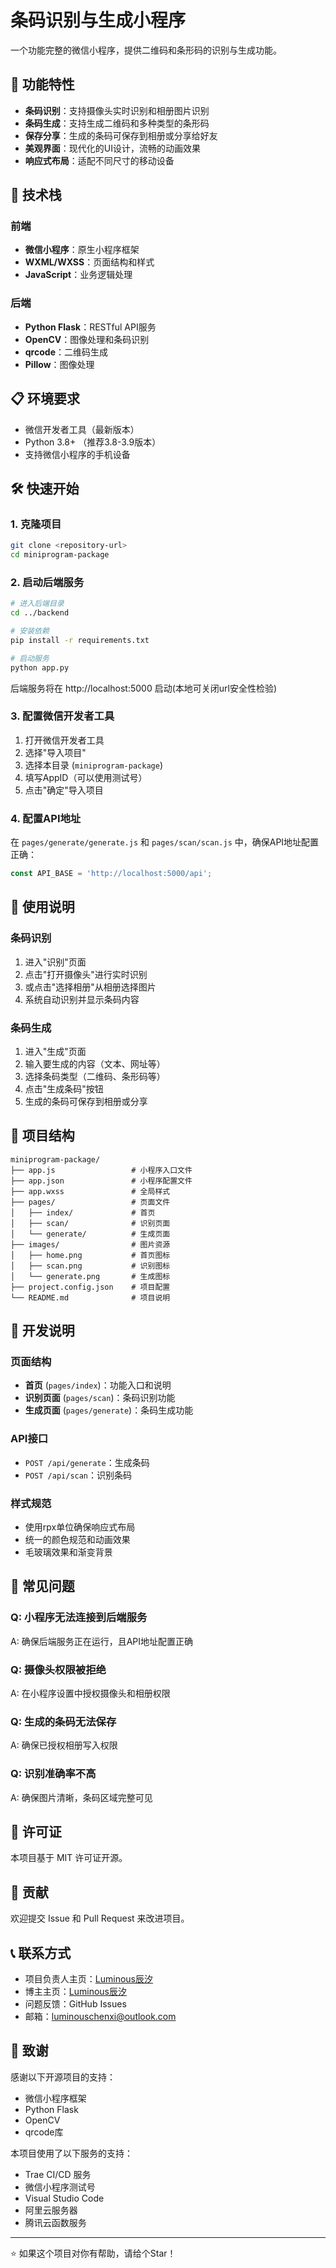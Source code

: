 # 条码识别与生成小程序

一个功能完整的微信小程序，提供二维码和条形码的识别与生成功能。

## 🚀 功能特性

- **条码识别**：支持摄像头实时识别和相册图片识别
- **条码生成**：支持生成二维码和多种类型的条形码
- **保存分享**：生成的条码可保存到相册或分享给好友
- **美观界面**：现代化的UI设计，流畅的动画效果
- **响应式布局**：适配不同尺寸的移动设备

## 📱 技术栈

### 前端
- **微信小程序**：原生小程序框架
- **WXML/WXSS**：页面结构和样式
- **JavaScript**：业务逻辑处理

### 后端
- **Python Flask**：RESTful API服务
- **OpenCV**：图像处理和条码识别
- **qrcode**：二维码生成
- **Pillow**：图像处理

## 📋 环境要求

- 微信开发者工具（最新版本）
- Python 3.8+ （推荐3.8-3.9版本）
- 支持微信小程序的手机设备

## 🛠️ 快速开始

### 1. 克隆项目
```bash
git clone <repository-url>
cd miniprogram-package
```

### 2. 启动后端服务
```bash
# 进入后端目录
cd ../backend

# 安装依赖
pip install -r requirements.txt

# 启动服务
python app.py
```
后端服务将在 http://localhost:5000 启动(本地可关闭url安全性检验)

### 3. 配置微信开发者工具
1. 打开微信开发者工具
2. 选择"导入项目"
3. 选择本目录 (`miniprogram-package`)
4. 填写AppID（可以使用测试号）
5. 点击"确定"导入项目

### 4. 配置API地址
在 `pages/generate/generate.js` 和 `pages/scan/scan.js` 中，确保API地址配置正确：
```javascript
const API_BASE = 'http://localhost:5000/api';
```

## 📖 使用说明

### 条码识别
1. 进入"识别"页面
2. 点击"打开摄像头"进行实时识别
3. 或点击"选择相册"从相册选择图片
4. 系统自动识别并显示条码内容

### 条码生成
1. 进入"生成"页面
2. 输入要生成的内容（文本、网址等）
3. 选择条码类型（二维码、条形码等）
4. 点击"生成条码"按钮
5. 生成的条码可保存到相册或分享

## 📁 项目结构

```
miniprogram-package/
├── app.js                 # 小程序入口文件
├── app.json               # 小程序配置文件
├── app.wxss               # 全局样式
├── pages/                 # 页面文件
│   ├── index/             # 首页
│   ├── scan/              # 识别页面
│   └── generate/          # 生成页面
├── images/                # 图片资源
│   ├── home.png           # 首页图标
│   ├── scan.png           # 识别图标
│   └── generate.png       # 生成图标
├── project.config.json    # 项目配置
└── README.md              # 项目说明
```

## 🔧 开发说明

### 页面结构
- **首页** (`pages/index`)：功能入口和说明
- **识别页面** (`pages/scan`)：条码识别功能
- **生成页面** (`pages/generate`)：条码生成功能

### API接口
- `POST /api/generate`：生成条码
- `POST /api/scan`：识别条码

### 样式规范
- 使用rpx单位确保响应式布局
- 统一的颜色规范和动画效果
- 毛玻璃效果和渐变背景

## 🐛 常见问题

### Q: 小程序无法连接到后端服务
A: 确保后端服务正在运行，且API地址配置正确

### Q: 摄像头权限被拒绝
A: 在小程序设置中授权摄像头和相册权限

### Q: 生成的条码无法保存
A: 确保已授权相册写入权限

### Q: 识别准确率不高
A: 确保图片清晰，条码区域完整可见

## 📄 许可证

本项目基于 MIT 许可证开源。

## 🤝 贡献

欢迎提交 Issue 和 Pull Request 来改进项目。

## 📞 联系方式

- 项目负责人主页：[Luminous辰汐](https://github.com/LuminousChenxi)
- 博主主页：[Luminous辰汐](https://luminouschenxi.com/)
- 问题反馈：GitHub Issues
- 邮箱：luminouschenxi@outlook.com

## 🙏 致谢

感谢以下开源项目的支持：
- 微信小程序框架
- Python Flask
- OpenCV
- qrcode库

本项目使用了以下服务的支持：
- Trae CI/CD 服务
- 微信小程序测试号
- Visual Studio Code
- 阿里云服务器
- 腾讯云函数服务

---

⭐ 如果这个项目对你有帮助，请给个Star！
